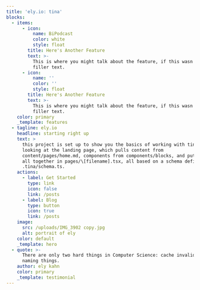 ```yaml
---
title: 'ely.io: tina'
blocks:
  - items:
      - icon:
          name: BiPodcast
          color: white
          style: float
        title: Here's Another Feature
        text: >-
          This is where you might talk about the feature, if this wasn't just
          filler text.
      - icon:
          name: ''
          color: ''
          style: float
        title: Here's Another Feature
        text: >-
          This is where you might talk about the feature, if this wasn't just
          filler text.
    color: primary
    _template: features
  - tagline: ely.io
    headline: starting right up
    text: >
      this project is set up to show you the basics of working with tina. you're
      looking at the landing page, which pulls content from
      content/pages/home.md, components from components/blocks, and puts them
      all together in pages/\[filename].tsx, all based on a schema defined in
      .tina/schema.ts.
    actions:
      - label: Get Started
        type: link
        icon: false
        link: /posts
      - label: Blog
        type: button
        icon: true
        link: /posts
    image:
      src: /uploads/IMG_3902 copy.jpg
      alt: portrait of ely
    color: default
    _template: hero
  - quote: >-
      There are only two hard things in Computer Science: cache invalidation and
      naming things.
    author: ely kahn
    color: primary
    _template: testimonial
---
```









